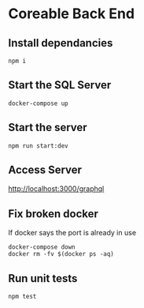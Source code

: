 # Coreable Back End

## Install dependancies

`npm i`

## Start the SQL Server

`docker-compose up`

## Start the server

`npm run start:dev`

## Access Server

[http://localhost:3000/graphql](http://localhost:3000/graphql)

## Fix broken docker

If docker says the port is already in use

```
docker-compose down
docker rm -fv $(docker ps -aq)
```

## Run unit tests

`npm test`